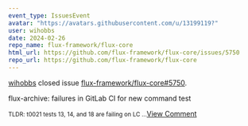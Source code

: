 ```yaml
---
event_type: IssuesEvent
avatar: "https://avatars.githubusercontent.com/u/13199119?"
user: wihobbs
date: 2024-02-26
repo_name: flux-framework/flux-core
html_url: https://github.com/flux-framework/flux-core/issues/5750
repo_url: https://github.com/flux-framework/flux-core
---
```


<a href='https://github.com/wihobbs' target='_blank'>wihobbs</a> closed issue <a href='https://github.com/flux-framework/flux-core/issues/5750' target='_blank'>flux-framework/flux-core#5750</a>.

<p>flux-archive: failures in GitLab CI for new command test</p><small>TLDR: t0021 tests 13, 14, and 18 are failing on LC...</small><a href='https://github.com/flux-framework/flux-core/issues/5750' target='_blank'>View Comment</a>